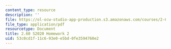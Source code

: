 ```yaml
---
content_type: resource
description: ''
file: https://ol-ocw-studio-app-production.s3.amazonaws.com/courses/2-60j-fundamentals-of-advanced-energy-conversion-spring-2020/53c0cd1f11c693e0e5bd0fe3594760e2_MIT2_60s20_hw2.pdf
file_type: application/pdf
resourcetype: Document
title: 2.60 S2020 Homework 2
uid: 53c0cd1f-11c6-93e0-e5bd-0fe3594760e2
---
```


